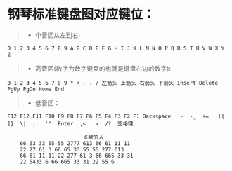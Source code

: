 # 钢琴标准键盘图对应键位：

>* 中音区从左到右:
    
    0 1 2 3 4 5 6 7 8 9 A B C D E F G H I J K L M N O P Q R S T U V W X Y Z 

>* 高音区(数字为数字键盘的也就是键盘右边的数字):

    0 1 2 3 4 5 6 7 8 9 * + - . / 左箭头 上箭头 右箭头 下箭头 Insert Delete PgUp PgDn Home End

>* 低音区：
        
    F12 F12 F11 F10 F9 F8 F7 F6 F5 F4 F3 F2 F1 Backspace  `~  -_  +=   [{  ]}  \|  ;:  '"  Enter  ,<  .>  /?  空格键 	
			
```		
						点歌的人
	66 63 33 55 55 2777 613 66 61 11 11
    22 27 61 3 66 65 33 55 55 277 613 
    66 61 11 11 22 277 61 3 66 665 33 31
    22 5433 6 66 665 33 31 22 55 6
```

